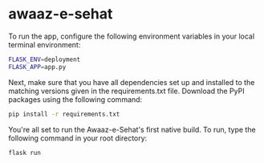 # awaaz-e-sehat

To run the app, configure the following environment variables in your local terminal environment:

```bash
FLASK_ENV=deployment
FLASK_APP=app.py
```

Next, make sure that you have all dependencies set up and installed to the matching versions given in the requirements.txt file. Download
the PyPI packages using the following command:

```bash
pip install -r requirements.txt
```

You're all set to run the Awaaz-e-Sehat's first native build. To run, type the following command in your root directory:

```bash
flask run
```